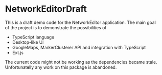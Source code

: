 NetworkEditorDraft
==================

This is a draft demo code for the NetworkEditor application.
The main goal of the project is to demonstrate the possibilities of
- TypeScript language
- Desktop-like UI
- GoogleMaps, MarkerClusterer API and integration with TypeScript
- Ext.js

The current code might not be working as the dependencies became stale. Unfortunatelly any work on this package is abandoned.

